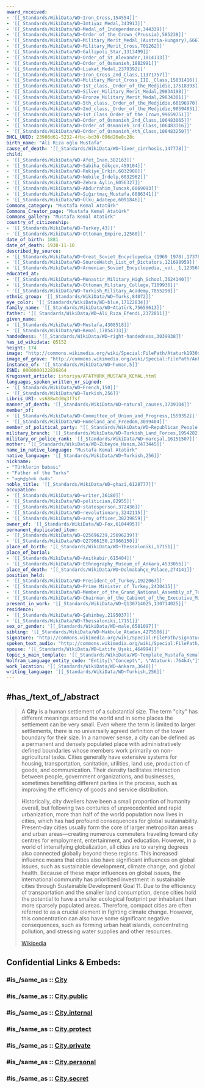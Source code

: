 ```yaml
---
award_received:
- '[[_Standards/WikiData/WD~Iron_Cross,154554]]'
- '[[_Standards/WikiData/WD~Imtiyaz_Medal,343913]]'
- '[[_Standards/WikiData/WD~Medal_of_Independence,344339]]'
- '[[_Standards/WikiData/WD~Order_of_the_Crown_(Prussia),585238]]'
- '[[_Standards/WikiData/WD~Military_Merit_Medal_(Austria-Hungary),666722]]'
- '[[_Standards/WikiData/WD~Military_Merit_Cross,701262]]'
- '[[_Standards/WikiData/WD~Gallipoli_Star,1313499]]'
- '[[_Standards/WikiData/WD~Order_of_St_Alexander,1814133]]'
- '[[_Standards/WikiData/WD~Order_of_Osmanieh,1882991]]'
- '[[_Standards/WikiData/WD~Liakat_Medal,2379392]]'
- '[[_Standards/WikiData/WD~Iron_Cross_2nd_Class,11371757]]'
- '[[_Standards/WikiData/WD~Military_Merit_Cross_III._Class,15831416]]'
- '[[_Standards/WikiData/WD~1st_class,_Order_of_the_Medjidie,17518393]]'
- '[[_Standards/WikiData/WD~Silver_Military_Merit_Medal,29834198]]'
- '[[_Standards/WikiData/WD~Bronze_Military_Merit_Medal,29834301]]'
- '[[_Standards/WikiData/WD~5th_class,_Order_of_the_Medjidie,66196970]]'
- '[[_Standards/WikiData/WD~2nd_class,_Order_of_the_Medjidie,98594851]]'
- '[[_Standards/WikiData/WD~1st_Class_Order_of_the_Crown,99659751]]'
- '[[_Standards/WikiData/WD~Order_of_Osmanieh_2nd_Class,106483065]]'
- '[[_Standards/WikiData/WD~Order_of_Osmanieh_3rd_Class,106483116]]'
- '[[_Standards/WikiData/WD~Order_of_Osmanieh_4th_Class,106483250]]'
BHCL_UUID: 23986d61-5232-4fbc-bd30-096d26e8c28c
birth_name: "Ali Rıza oğlu Mustafa"
cause_of_death: '[[_Standards/WikiData/WD~liver_cirrhosis,147778]]'
child:
- '[[_Standards/WikiData/WD~Afet_İnan,382163]]'
- '[[_Standards/WikiData/WD~Sabiha_Gökçen,459104]]'
- '[[_Standards/WikiData/WD~Rukiye_Erkin,6032908]]'
- '[[_Standards/WikiData/WD~Nebile_İrdelp,6032962]]'
- '[[_Standards/WikiData/WD~Zehra_Aylin,6056327]]'
- '[[_Standards/WikiData/WD~Abdurrahim_Tuncak,6069093]]'
- '[[_Standards/WikiData/WD~Sığırtmaç_Mustafa,6086341]]'
- '[[_Standards/WikiData/WD~Ülkü_Adatepe,6091846]]'
Commons_category: "Mustafa Kemal Atatürk"
Commons_Creator_page: "Mustafa Kemal Atatürk"
Commons_gallery: "Mustafa Kemal Atatürk"
country_of_citizenship:
- '[[_Standards/WikiData/WD~Turkey,43]]'
- '[[_Standards/WikiData/WD~Ottoman_Empire,12560]]'
date_of_birth: 1881
date_of_death: 1938-11-10
described_by_source:
- '[[_Standards/WikiData/WD~Great_Soviet_Encyclopedia_(1969_1978),17378135]]'
- '[[_Standards/WikiData/WD~SourceWatch_List_of_Dictators,121698959]]'
- '[[_Standards/WikiData/WD~Armenian_Soviet_Encyclopedia,_vol._1,123560817]]'
educated_at:
- '[[_Standards/WikiData/WD~Monastir_Military_High_School,3624140]]'
- '[[_Standards/WikiData/WD~Ottoman_Military_College,7109936]]'
- '[[_Standards/WikiData/WD~Turkish_Military_Academy,7855290]]'
ethnic_group: '[[_Standards/WikiData/WD~Turks,84072]]'
eye_color: '[[_Standards/WikiData/WD~blue,17122834]]'
family_name: '[[_Standards/WikiData/WD~Atatürk,75659613]]'
father: '[[_Standards/WikiData/WD~Ali_Rıza_Efendi,2372811]]'
given_name:
- '[[_Standards/WikiData/WD~Mustafa,4308518]]'
- '[[_Standards/WikiData/WD~Kemal,17854733]]'
handedness: '[[_Standards/WikiData/WD~right-handedness,3039938]]'
has_id_wikidata: Q5152
height: 174
image: "http://commons.wikimedia.org/wiki/Special:FilePath/Ataturk1930s.jpg"
image_of_grave: "http://commons.wikimedia.org/wiki/Special:FilePath/Ankara%20asv2021-10%20img08%20An%C4%B1tkabir.jpg"
instance_of: '[[_Standards/WikiData/WD~human,5]]'
ISNI: 0000000122826864
Krugosvet_article: istoriya/ATATYURK_MUSTAFA_KEMAL.html
languages_spoken_written_or_signed:
- '[[_Standards/WikiData/WD~French,150]]'
- '[[_Standards/WikiData/WD~Turkish,256]]'
Libris_URI: vs688wtd0q3f7sf
manner_of_death: '[[_Standards/WikiData/WD~natural_causes,3739104]]'
member_of:
- '[[_Standards/WikiData/WD~Committee_of_Union_and_Progress,1559352]]'
- '[[_Standards/WikiData/WD~Homeland_and_Freedom,3099404]]'
member_of_political_party: "[[_Standards/WikiData/WD~Republican_People's_Party,19079]]"
military_branch: '[[_Standards/WikiData/WD~Turkish_Land_Forces,1954282]]'
military_or_police_rank: '[[_Standards/WikiData/WD~mareşal,16151507]]'
mother: '[[_Standards/WikiData/WD~Zübeyde_Hanım,2473445]]'
name_in_native_language: "Mustafa Kemal Atatürk"
native_language: '[[_Standards/WikiData/WD~Turkish,256]]'
nickname:
- "Türklerin babası"
- "Father of the Turks"
- "თურქების მამა"
noble_title: '[[_Standards/WikiData/WD~ghazi,6128777]]'
occupation:
- '[[_Standards/WikiData/WD~writer,36180]]'
- '[[_Standards/WikiData/WD~politician,82955]]'
- '[[_Standards/WikiData/WD~statesperson,372436]]'
- '[[_Standards/WikiData/WD~revolutionary,3242115]]'
- '[[_Standards/WikiData/WD~army_officer,38239859]]'
owner_of: '[[_Standards/WikiData/WD~Fox,6104495]]'
permanent_duplicated_item:
- '[[_Standards/WikiData/WD~Q25696239,25696239]]'
- '[[_Standards/WikiData/WD~Q27966150,27966150]]'
place_of_birth: '[[_Standards/WikiData/WD~Thessaloniki,17151]]'
place_of_burial:
- '[[_Standards/WikiData/WD~Anıtkabir,615404]]'
- '[[_Standards/WikiData/WD~Ethnography_Museum_of_Ankara,4533056]]'
place_of_death: '[[_Standards/WikiData/WD~Dolmabahçe_Palace,274141]]'
position_held:
- '[[_Standards/WikiData/WD~President_of_Turkey,1922067]]'
- '[[_Standards/WikiData/WD~Prime_Minister_of_Turkey,2430415]]'
- '[[_Standards/WikiData/WD~Member_of_the_Grand_National_Assembly_of_Turkey,21030356]]'
- '[[_Standards/WikiData/WD~Chairman_of_the_Cabinet_of_the_Executive_Ministers_of_Turkey,106614753]]'
present_in_work: '[[_Standards/WikiData/WD~Q130714025,130714025]]'
residence:
- '[[_Standards/WikiData/WD~Şahinbey,2195037]]'
- '[[_Standards/WikiData/WD~Thessaloniki,17151]]'
sex_or_gender: '[[_Standards/WikiData/WD~male,6581097]]'
sibling: '[[_Standards/WikiData/WD~Makbule_Atadan,4275586]]'
signature: "http://commons.wikimedia.org/wiki/Special:FilePath/Signature%20of%20Mustafa%20Kemal%20Atat%C3%BCrk.svg"
spoken_text_audio: "http://commons.wikimedia.org/wiki/Special:FilePath/Hy-%D5%84%D5%B8%D6%82%D5%BD%D5%A9%D5%A1%D6%86%D5%A1%20%D5%94%D5%A5%D5%B4%D5%A1%D5%AC%20%D4%B1%D5%A9%D5%A1%D5%A9%D5%B8%D6%82%D6%80%D6%84%20%28Mustafa%20Kemal%20Atat%C3%BCrk%29.ogg"
spouse: '[[_Standards/WikiData/WD~Latife_Uşaki,464994]]'
topic_s_main_template: '[[_Standards/WikiData/WD~Template_Mustafa_Kemal_Atatürk,25728043]]'
Wolfram_Language_entity_code: "Entity[\"Concept\", \"Ataturk::764k4\"]"
work_location: '[[_Standards/WikiData/WD~Ankara,3640]]'
writing_language: '[[_Standards/WikiData/WD~Turkish,256]]'
---
```


## #has_/text_of_/abstract 

> A **City** is a human settlement of a substantial size. The term "city" has different meanings around the world and in some places the settlement can be very small. Even where the term is limited to larger settlements, there is no universally agreed definition of the lower boundary for their size. In a narrower sense, a city can be defined as a permanent and densely populated place with administratively defined boundaries whose members work primarily on non-agricultural tasks. Cities generally have extensive systems for housing, transportation, sanitation, utilities, land use, production of goods, and communication. Their density facilitates interaction between people, government organizations, and businesses, sometimes benefiting different parties in the process, such as improving the efficiency of goods and service distribution.
>
> Historically, city dwellers have been a small proportion of humanity overall, but following two centuries of unprecedented and rapid urbanization, more than half of the world population now lives in cities, which has had profound consequences for global sustainability. Present-day cities usually form the core of larger metropolitan areas and urban areas—creating numerous commuters traveling toward city centres for employment, entertainment, and education. However, in a world of intensifying globalization, all cities are to varying degrees also connected globally beyond these regions. This increased influence means that cities also have significant influences on global issues, such as sustainable development, climate change, and global health. Because of these major influences on global issues, the international community has prioritized investment in sustainable cities through Sustainable Development Goal 11. Due to the efficiency of transportation and the smaller land consumption, dense cities hold the potential to have a smaller ecological footprint per inhabitant than more sparsely populated areas. Therefore, compact cities are often referred to as a crucial element in fighting climate change. However, this concentration can also have some significant negative consequences, such as forming urban heat islands, concentrating pollution, and stressing water supplies and other resources.
>
> [Wikipedia](https://en.wikipedia.org/wiki/City) 


## Confidential Links & Embeds: 

### #is_/same_as :: [City](/_Standards/Earth/Geography/City.md) 

### #is_/same_as :: [City.public](/_public/Earth/Geography/City.public.md) 

### #is_/same_as :: [City.internal](/_internal/Earth/Geography/City.internal.md) 

### #is_/same_as :: [City.protect](/_protect/Earth/Geography/City.protect.md) 

### #is_/same_as :: [City.private](/_private/Earth/Geography/City.private.md) 

### #is_/same_as :: [City.personal](/_personal/Earth/Geography/City.personal.md) 

### #is_/same_as :: [City.secret](/_secret/Earth/Geography/City.secret.md)

